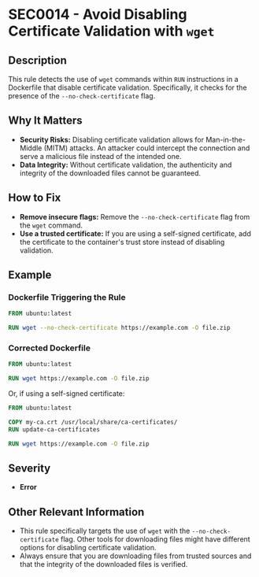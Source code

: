 # SEC0014 - Avoid Disabling Certificate Validation with `wget`

## Description

This rule detects the use of `wget` commands within `RUN` instructions in a Dockerfile that disable certificate validation. Specifically, it checks for the presence of the `--no-check-certificate` flag.

## Why It Matters

-   **Security Risks:** Disabling certificate validation allows for Man-in-the-Middle (MITM) attacks. An attacker could intercept the connection and serve a malicious file instead of the intended one.
-   **Data Integrity:** Without certificate validation, the authenticity and integrity of the downloaded files cannot be guaranteed.

## How to Fix

-   **Remove insecure flags:** Remove the `--no-check-certificate` flag from the `wget` command.
-   **Use a trusted certificate:** If you are using a self-signed certificate, add the certificate to the container's trust store instead of disabling validation.

## Example

### Dockerfile Triggering the Rule

```dockerfile
FROM ubuntu:latest

RUN wget --no-check-certificate https://example.com -O file.zip
```

### Corrected Dockerfile

```dockerfile
FROM ubuntu:latest

RUN wget https://example.com -O file.zip
```

Or, if using a self-signed certificate:

```dockerfile
FROM ubuntu:latest

COPY my-ca.crt /usr/local/share/ca-certificates/
RUN update-ca-certificates

RUN wget https://example.com -O file.zip
```

## Severity

  - **Error**

## Other Relevant Information

-   This rule specifically targets the use of `wget` with the `--no-check-certificate` flag. Other tools for downloading files might have different options for disabling certificate validation.
-   Always ensure that you are downloading files from trusted sources and that the integrity of the downloaded files is verified.
